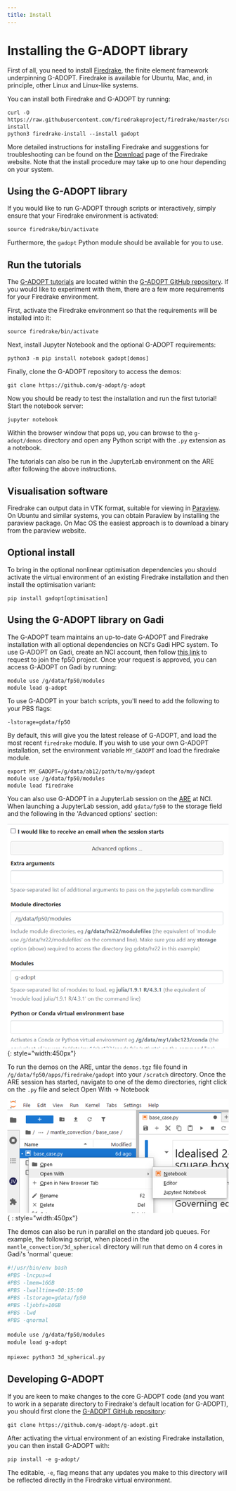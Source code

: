 ```yaml
---
title: Install
---
```


# Installing the G-ADOPT library

First of all, you need to install [Firedrake](https://www.firedrakeproject.org), the finite element framework underpinning G-ADOPT.
Firedrake is available for Ubuntu, Mac, and, in principle, other Linux and Linux-like systems.

You can install both Firedrake and G-ADOPT by running:

    curl -O https://raw.githubusercontent.com/firedrakeproject/firedrake/master/scripts/firedrake-install
    python3 firedrake-install --install gadopt

More detailed instructions for installing Firedrake and suggestions for troubleshooting can be found
on the [Download](https://www.firedrakeproject.org/download.html) page of the Firedrake website. Note that the install procedure may take
up to one hour depending on your system.

## Using the G-ADOPT library

If you would like to run G-ADOPT through scripts or interactively, simply
ensure that your Firedrake environment is activated:

    source firedrake/bin/activate

Furthermore, the `gadopt` Python module should be available for you to use.

## Run the tutorials

The [G-ADOPT tutorials](tutorials/index.md) are located within the [G-ADOPT
GitHub repository](https://github.com/g-adopt/g-adopt). If you would
like to experiment with them, there are a few more requirements for
your Firedrake environment.

First, activate the Firedrake environment so that the requirements
will be installed into it:

    source firedrake/bin/activate

Next, install Jupyter Notebook and the optional G-ADOPT requirements:

    python3 -m pip install notebook gadopt[demos]

Finally, clone the G-ADOPT repository to access the demos:

    git clone https://github.com/g-adopt/g-adopt

Now you should be ready to test the installation and run the first
tutorial! Start the notebook server:

    jupyter notebook

Within the browser window that pops up, you can browse to the
`g-adopt/demos` directory and open any Python script with the `.py`
extension as a notebook.

The tutorials can also be run in the JupyterLab environment on the ARE
after following the above instructions.

## Visualisation software

Firedrake can output data in VTK format, suitable for viewing in [Paraview](https://www.paraview.org/).
On Ubuntu and similar systems, you can obtain Paraview by installing the paraview package. On Mac OS the
easiest approach is to download a binary from the paraview website.

## Optional install

To bring in the optional nonlinear optimisation dependencies you should activate the virtual environment of an existing Firedrake installation
and then install the optimisation variant:

    pip install gadopt[optimisation]

## Using the G-ADOPT library on Gadi

The G-ADOPT team maintains an up-to-date G-ADOPT and Firedrake installation
with all optional dependencies on NCI's Gadi HPC system. To use G-ADOPT on 
Gadi, create an NCI account, then follow 
[this link](https://my.nci.org.au/mancini/project/fp50/join) to request to 
join the fp50 project. Once your request is approved, you can
access G-ADOPT on Gadi by running:

    module use /g/data/fp50/modules
    module load g-adopt

To use G-ADOPT in your batch scripts, you'll need to add the following to your
PBS flags:

    -lstorage=gdata/fp50

By default, this will give you the latest release of G-ADOPT, and load the
most recent `firedrake` module. If you wish to use your own G-ADOPT installation, set
the environment variable `MY_GADOPT` and load the firedrake module.

    export MY_GADOPT=/g/data/ab12/path/to/my/gadopt
    module use /g/data/fp50/modules
    module load firedrake

You can also use G-ADOPT in a JupyterLab session on the
[ARE](https://opus.nci.org.au/spaces/Help/pages/162431120/ARE+User+Guide) at 
NCI. When launching a JupyterLab session, add `gdata/fp50` to the storage 
field and the following in the 'Advanced options' section:

![G-ADOPT ARE](images/g-adopt-are.png){: style="width:450px"}

To run the demos on the ARE, untar the `demos.tgz` file found in `/g/data/fp50/apps/firedrake/gadopt`
into your `/scratch` directory. Once the ARE session has started, navigate to one of the demo
directories, right click on the `.py` file and select Open With -> Notebook

![Open notebook](images/open-notebook-are.png){ : style="width:450px"}

The demos can also be run in parallel on the standard job queues. For example, the following 
script, when placed in the `mantle_convection/3d_spherical` directory will run that demo on 4
cores in Gadi's 'normal' queue:
``` sh title="run_gadi.sh"
#!/usr/bin/env bash
#PBS -lncpus=4
#PBS -lmem=16GB
#PBS -lwalltime=00:15:00
#PBS -lstorage=gdata/fp50
#PBS -ljobfs=10GB
#PBS -lwd
#PBS -qnormal

module use /g/data/fp50/modules
module load g-adopt

mpiexec python3 3d_spherical.py
```

## Developing G-ADOPT

If you are keen to make changes to the core G-ADOPT code (and you want to work in a separate directory to Firedrake's default location for G-ADOPT), you should first clone the [G-ADOPT GitHub repository](https://github.com/g-adopt/g-adopt):

    git clone https://github.com/g-adopt/g-adopt.git

After activating the virtual environment of an existing Firedrake installation, you can then install G-ADOPT with:

    pip install -e g-adopt/

The editable, `-e`, flag means that any updates you make to this directory will be reflected directly in the Firedrake virtual environment.
